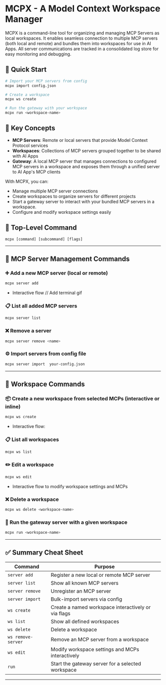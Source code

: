 # MCPX - A Model Context Workspace Manager

MCPX is a command-line tool for organizing and managing MCP Servers as local workspaces. It enables seamless connection to multiple MCP servers (both local and remote) and bundles them into workspaces for use in AI Apps. All server communications are tracked in a consolidated log store for easy monitoring and debugging.

## 🚀 Quick Start

```bash
# Import your MCP servers from config
mcpx import config.json

# Create a workspace
mcpx ws create

# Run the gateway with your workspace
mcpx run <workspace-name>
```

## 🔑 Key Concepts

- **MCP Servers**: Remote or local servers that provide Model Context Protocol services
- **Workspaces**: Collections of MCP servers grouped together to be shared with AI Apps
- **Gateway**: A local MCP server that manages connections to configured MCP servers in a workspace and exposes them through a unified server to AI App's MCP clients

With MCPX, you can:

- Manage multiple MCP server connections
- Create workspaces to organize servers for different projects
- Start a gateway server to interact with your bundled MCP servers in a workspace.
- Configure and modify workspace settings easily

## 🧭 Top-Level Command

```
mcpx [command] [subcommand] [flags]
```

---

## 🔧 **MCP Server Management Commands**

### ➕ Add a new MCP server (local or remote)

```bash
mcpx server add
```

- Interactive flow
  // Add terminal gif

### 📋 List all added MCP servers

```bash
mcpx server list
```

### ❌ Remove a server

```bash
mcpx server remove <name>
```

### ⚙️ Import servers from config file

```bash
mcpx server import  your-config.json
```

---

## 🧪 **Workspace Commands**

### 📦 Create a new workspace from selected MCPs (interactive or inline)

```bash
mcpx ws create
```

- Interactive flow:

### 📋 List all workspaces

```bash
mcpx ws list
```

### ✏️ Edit a workspace

```bash
mcpx ws edit
```

- Interactive flow to modify workspace settings and MCPs

### ❌ Delete a workspace

```bash
mcpx ws delete <workspace-name>
```

### 🚀 Run the gateway server with a given workspace

```bash
mcpx run <workspace-name>
```

---

## ✅ Summary Cheat Sheet

| Command            | Purpose                                             |
| ------------------ | --------------------------------------------------- |
| `server add`       | Register a new local or remote MCP server           |
| `server list`      | Show all known MCP servers                          |
| `server remove`    | Unregister an MCP server                            |
| `server import`    | Bulk-import servers via config                      |
| `ws create`        | Create a named workspace interactively or via flags |
| `ws list`          | Show all defined workspaces                         |
| `ws delete`        | Delete a workspace                                  |
| `ws remove-server` | Remove an MCP server from a workspace               |
| `ws edit`          | Modify workspace settings and MCPs interactively    |
| `run`              | Start the gateway server for a selected workspace   |

---
